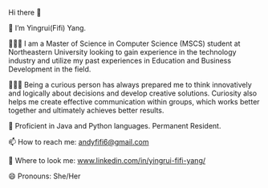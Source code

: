 Hi there 👋

🌱 I’m Yingrui(Fifi) Yang.

👩🏻‍🎓 I am a Master of Science in Computer Science (MSCS) student at Northeastern University looking to gain experience in the technology industry and utilize my past experiences in Education and Business Development in the field.

👩🏻‍💻 Being a curious person has always prepared me to think innovatively and logically about decisions and develop creative solutions. Curiosity also helps me create effective communication within groups, which works better together and ultimately achieves better results.

🦾 Proficient in Java and Python languages. Permanent Resident.

📫 How to reach me: andyfifi6@gmail.com

🔖 Where to look me: www.linkedin.com/in/yingrui-fifi-yang/

😄 Pronouns: She/Her
